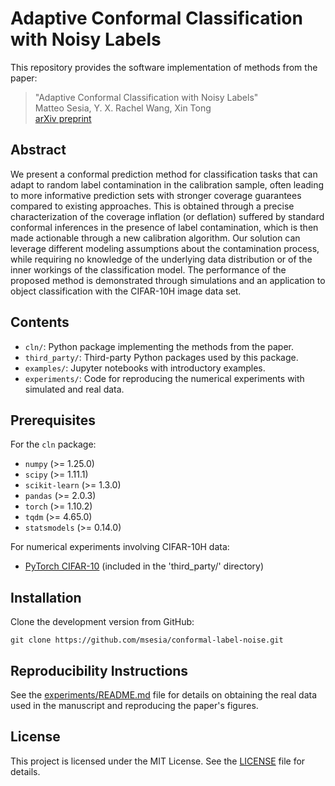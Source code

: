 # Adaptive Conformal Classification with Noisy Labels

This repository provides the software implementation of methods from the paper:

>  "Adaptive Conformal Classification with Noisy Labels"  
>  Matteo Sesia, Y. X. Rachel Wang, Xin Tong  
>  [arXiv preprint](https://arxiv.org/abs/2309.05092)

## Abstract

We present a conformal prediction method for classification tasks that can adapt to random label contamination in the calibration sample, often leading to more informative prediction sets with stronger coverage guarantees compared to existing approaches. This is obtained through a precise characterization of the coverage inflation (or deflation) suffered by standard conformal inferences in the presence of label contamination, which is then made actionable through a new calibration algorithm. Our solution can leverage different modeling assumptions about the contamination process, while requiring no knowledge of the underlying data distribution or of the inner workings of the classification model. The performance of the proposed method is demonstrated through simulations and an application to object classification with the CIFAR-10H image data set.

## Contents

- `cln/`: Python package implementing the methods from the paper.
- `third_party/`: Third-party Python packages used by this package.
- `examples/`: Jupyter notebooks with introductory examples.
- `experiments/`: Code for reproducing the numerical experiments with simulated and real data.

## Prerequisites

For the `cln` package:
- `numpy` (>= 1.25.0)
- `scipy` (>= 1.11.1)
- `scikit-learn` (>= 1.3.0)
- `pandas` (>= 2.0.3)
- `torch` (>= 1.10.2)
- `tqdm` (>= 4.65.0)
- `statsmodels` (>= 0.14.0)

For numerical experiments involving CIFAR-10H data:
- [PyTorch CIFAR-10](https://github.com/huyvnphan/PyTorch_CIFAR10) (included in the 'third_party/' directory)

## Installation

Clone the development version from GitHub:

    git clone https://github.com/msesia/conformal-label-noise.git

## Reproducibility Instructions

See the [experiments/README.md](experiments/README.md) file for details on obtaining the real data used in the manuscript and reproducing the paper's figures.

## License

This project is licensed under the MIT License. See the [LICENSE](LICENSE.txt) file for details.

